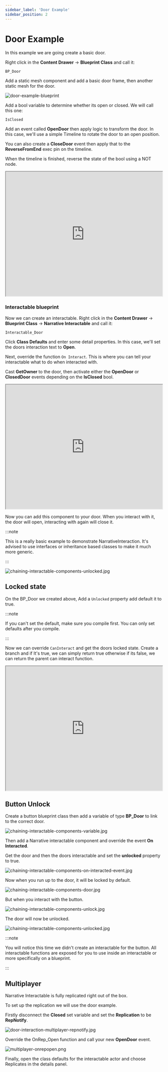 ```yaml
---
sidebar_label: 'Door Example'
sidebar_position: 2
---
```


# Door Example

In this example we are going create a basic door.

Right click in the **Content Drawer** -> **Blueprint Class** and call it:

```
BP_Door
```

Add a static mesh component and add a basic door frame, then another static mesh for the door.

![door-example-blueprint](/img/interaction/door-example-blueprint.jpg)

Add a bool variable to determine whether its open or closed. We will call this one:

```
IsClosed
```

Add an event called **OpenDoor** then apply logic to transform the door. In this case, we'll use a simple Timeline to rotate the door to an open position.

You can also create a **CloseDoor** event then apply that to the **ReverseFromEnd** exec pin on the timeline.

When the timeline is finished, reverse the state of the bool using a NOT node.

<iframe src="https://blueprintue.com/render/h0_xpah-/" width="100%" height="400" scrolling="no" allowfullscreen></iframe>

### Interactable blueprint

Now we can create an interactable. Right click in the **Content Drawer** -> **Blueprint Class** -> **Narrative Interactable** and call it: 

```
Interactable_Door
```

Click **Class Defaults** and enter some detail properties. In this case, we'll set the doors interaction text to **Open**.

Next, override the function `On Interact`. This is where you can tell your interactable what to do when interacted with.

Cast **GetOwner** to the door, then activate either the **OpenDoor** or **ClosedDoor** events depending on the **IsClosed** bool.

<iframe src="https://blueprintue.com/render/k7bghpml/" width="100%" height="400" scrolling="no" allowfullscreen></iframe>

Now you can add this component to your door. When you interact with it, the door will open, interacting with again will close it.

:::note

This is a really basic example to demonstrate NarrativeInteraction. It's advised to use interfaces or inheritance based classes to make it much more generic.

:::

![chaining-interactable-components-unlocked.jpg](/img/interaction/chaining-interactable-components-unlocked.jpg)

## Locked state

On the BP_Door we created above, Add a `Unlocked` property add default it to true.

:::note

If you can't set the default, make sure you compile first. You can only set defaults after you compile.

:::

Now we can override `CanInteract` and get the doors locked state. Create a branch and if It's true, we can simply return true otherwise if its false, we can return the parent can interact function.

<iframe src="https://blueprintue.com/render/mu_46rvd/" width="100%" height="400" scrolling="no" allowfullscreen></iframe>

## Button Unlock

Create a button blueprint class then add a variable of type **BP_Door** to link to the correct door.

![chaining-interactable-components-variable.jpg](/img/interaction/chaining-interactable-components-variable.jpg)

Then add a Narrative interactable component and override the event **On Interacted**. 

Get the door and then the doors interactable and set the **unlocked** property to true.

![chaining-interactable-components-on-interacted-event.jpg](/img/interaction/chaining-interactable-components-on-interacted-event.jpg)

Now when you run up to the door, it will be locked by default.

![chaining-interactable-components-door.jpg](/img/interaction/chaining-interactable-components-door.jpg)

But when you interact with the button.

![chaining-interactable-components-unlock.jpg](/img/interaction/chaining-interactable-components-unlock.jpg)

The door will now be unlocked.

![chaining-interactable-components-unlocked.jpg](/img/interaction/chaining-interactable-components-unlocked.jpg)

:::note

You will notice this time we didn't create an interactable for the button. All interactable functions are exposed for you to use inside an interactable or more specifically on a blueprint.

:::

## Multiplayer

Narrative Interactable is fully replicated right out of the box.

To set up the replication we will use the door example. 

Firstly disconnect the **Closed** set variable and set the **Replication** to be **RepNotify**.

![door-interaction-multiplayer-repnotify.jpg](/img/interaction/door-interaction-multiplayer-repnotify.jpg)

Override the OnRep_Open function and call your new **OpenDoor** event.

![multiplayer-onrepopen.png](/img/interaction/multiplayer-onrepopen.png)

Finally, open the class defaults for the interactable actor and choose Replicates in the details panel.